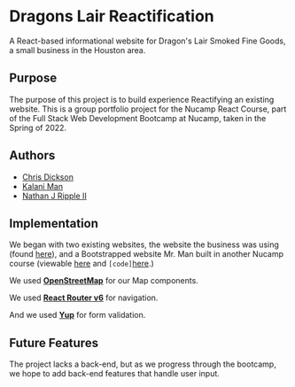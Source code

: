 # Dragons Lair Reactification
A React-based informational website for Dragon's Lair Smoked Fine Goods, a small business in the Houston area. 

## Purpose
The purpose of this project is to build experience Reactifying an existing website. This is a group portfolio project for the Nucamp React Course, part of the Full Stack Web Development Bootcamp at Nucamp, taken in the Spring of 2022. 

## Authors
* [Chris Dickson](https://github.com/DicksonChris)
* [Kalani Man](https://github.com/sfotxl)
* [Nathan J Ripple II](https://github.com/IllusiveLegend)

## Implementation
We began with two existing websites, the website the business was using (found [here](https://dragonslairjerky.com/)), and a Bootstrapped website Mr. Man  built in another Nucamp course (viewable [here](https://dragonslair.netlify.app) and `[code]`[here](https://github.com/sfotxl/dragonslair).) 

We used [**OpenStreetMap**](https://www.openstreetmap.org) for our Map components.

We used [**React Router v6**](https://reactrouter.com/) for navigation.

And we used [**Yup**](https://github.com/jquense/yup) for form validation. 

## Future Features
The project lacks a back-end, but as we progress through the bootcamp, we hope to add back-end features that handle user input. 